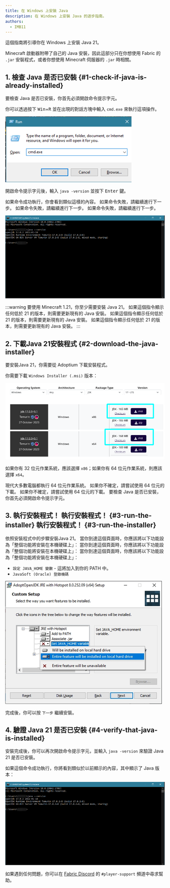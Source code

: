 ```yaml
---
title: 在 Windows 上安裝 Java
description: 在 Windows 上安裝 Java 的逐步指南。
authors:
  - IMB11
---
```


這個指南將引導你在 Windows 上安裝 Java 21。

Minecraft 啟動器附帶了自己的 Java 安裝，因此這部分只在你想使用 Fabric 的 `.jar` 安裝程式，或者你想使用 Minecraft 伺服器的 `.jar` 時相關。

## 1. 檢查 Java 是否已安裝 {#1-check-if-java-is-already-installed}

要檢查 Java 是否已安裝，你首先必須開啟命令提示字元。

你可以透過按下 <kbd>Win</kbd>+<kbd>R</kbd> 並在出現的對話方塊中輸入 `cmd.exe` 來執行這項操作。

![Windows執行對話方塊中的「cmd.exe」](/assets/players/installing-java/windows-run-dialog.png)

開啟命令提示字元後，輸入 `java -version` 並按下 <kbd>Enter</kbd> 鍵。

如果命令成功執行，你會看到類似這樣的內容。 如果命令失敗，請繼續進行下一步。 如果命令失敗，請繼續進行下一步。 如果命令失敗，請繼續進行下一步。

![命令提示字元中輸入了「java -version」](/assets/players/installing-java/windows-java-version.png)

:::warning
要使用 Minecraft 1.21，你至少需要安裝 Java 21。 如果這個指令顯示任何低於 21 的版本，則需要更新現有的 Java 安裝。 如果這個指令顯示任何低於 21 的版本，則需要更新現有的 Java 安裝。 如果這個指令顯示任何低於 21 的版本，則需要更新現有的 Java 安裝。
:::

## 2. 下載Java 21安裝程式 {#2-download-the-java-installer}

要安裝Java 21，你需要從 Adoptium 下載安裝程式。

你需要下載 `Windows Installer (.msi)` 版本：

![Adoptium 下載頁面，突顯了 Windows 安裝程式 (.msi)](/assets/players/installing-java/windows-download-java.png)

如果你有 32 位元作業系統，應該選擇 `x86`；如果你有 64 位元作業系統，則應該選擇 `x64`。

現代大多數電腦都執行 64 位元作業系統。 如果你不確定，請嘗試使用 64 位元的下載。 如果你不確定，請嘗試使用 64 位元的下載。 要檢查 Java 是否已安裝，你首先必須開啟命令提示字元。

## 3. 執行安裝程式！ 執行安裝程式！ {#3-run-the-installer} 執行安裝程式！ {#3-run-the-installer}

依照安裝程式中的步驟安裝Java 21。 當你到達這個頁面時，你應該將以下功能設為「整個功能將安裝在本機硬碟上」： 當你到達這個頁面時，你應該將以下功能設為「整個功能將安裝在本機硬碟上」： 當你到達這個頁面時，你應該將以下功能設為「整個功能將安裝在本機硬碟上」：

- `設定 JAVA_HOME 變數` - 這將加入到你的 PATH 中。
- `JavaSoft (Oracle) 登錄機碼`

![Java 21 安裝程式，其中「設定 JAVA\\_HOME 變數」和「JavaSoft (Oracle) 登錄機碼」已醒目提示](/assets/players/installing-java/windows-wizard-screenshot.png)

完成後，你可以按 `下一步` 繼續安裝。

## 4. 驗證 Java 21 是否已安裝 {#4-verify-that-java-is-installed}

安裝完成後，你可以再次開啟命令提示字元，並輸入 `java -version` 來驗證 Java 21 是否已安裝。

如果這個命令成功執行，你將看到類似於以前顯示的內容，其中顯示了 Java 版本：

![命令提示字元中輸入了「java -version」](/assets/players/installing-java/windows-java-version.png)

如果遇到任何問題，你可以在 [Fabric Discord](https://discord.gg/v6v4pMv) 的 `#player-support` 頻道中尋求幫助。
